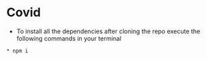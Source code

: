 # Covid

- To install all the dependencies after cloning the repo execute the following commands in your terminal
```
* npm i
```

